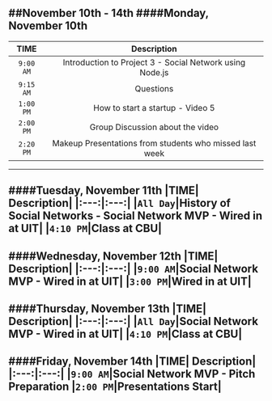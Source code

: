##November 10th - 14th
####Monday, November 10th
---
|TIME| Description|
|:---:|:---:|
|`9:00 AM`|Introduction to Project 3 - Social Network using Node.js|
|`9:15 AM`|Questions|
|`1:00 PM`|How to start a startup - Video 5|
|`2:00 PM`|Group Discussion about the video|
|`2:20 PM` | Makeup Presentations from students who missed last week|
---
####Tuesday, November 11th
|TIME| Description|
|:---:|:---:|
|`All Day`|History of Social Networks - Social Network MVP - Wired in at UIT|
|`4:10 PM`|Class at CBU|
---
####Wednesday, November 12th
|TIME| Description|
|:---:|:---:|
|`9:00 AM`|Social Network MVP - Wired in at UIT|
|`3:00 PM`|Wired in at UIT|
---
####Thursday, November 13th
|TIME| Description|
|:---:|:---:|
|`All Day`|Social Network MVP - Wired in at UIT|
|`4:10 PM`|Class at CBU|
---
####Friday, November 14th
|TIME| Description|
|:---:|:---:|
|`9:00 AM`|Social Network MVP - Pitch Preparation
|`2:00 PM`|Presentations Start|
---
